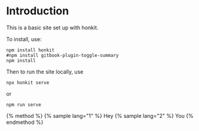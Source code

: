 # Introduction

This is a basic site set up with honkit.

To install, use:

```
npm install honkit
#npm install gitbook-plugin-toggle-summary
npm install
```

Then to run the site locally, use

```
npx honkit serve
```

or

```
npm run serve
```

{% method %}
{% sample lang="1" %}
Hey
{% sample lang="2" %}
You
{% endmethod %}
